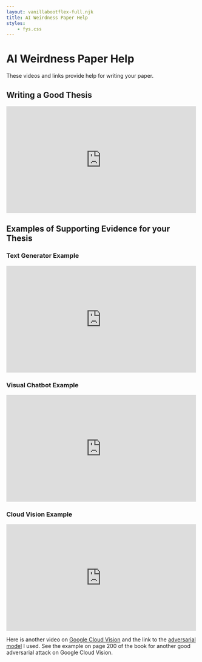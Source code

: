 ```yaml
---
layout: vanillabootflex-full.njk
title: AI Weirdness Paper Help
styles:
	- fys.css
---
```


# AI Weirdness Paper Help

These videos and links provide help for writing your paper.

## Writing a Good Thesis

<iframe title="FYS AI Weirdness Paper Thesis" width="500" height="281" src="https://www.youtube.com/embed/DvJg0aVhYhs?feature=oembed&amp;wmode=opaque&amp;rel=0" frameborder="0" allow="accelerometer; autoplay; clipboard-write; encrypted-media; gyroscope; picture-in-picture" allowfullscreen=""></iframe>


## Examples of Supporting Evidence for your Thesis

### Text Generator Example

<iframe title="FYS AI Weirdness Paper Body Text Generator Examples" width="500" height="281" src="https://www.youtube.com/embed/in6OzM7Tr8w?feature=oembed&amp;wmode=opaque&amp;rel=0" frameborder="0" allow="accelerometer; autoplay; clipboard-write; encrypted-media; gyroscope; picture-in-picture" allowfullscreen=""></iframe>

### Visual Chatbot Example

<iframe title="FYS AI Weirdness Paper Visual Chatbot" width="500" height="281" src="https://www.youtube.com/embed/gwG512MLmbY?feature=oembed&amp;wmode=opaque&amp;rel=0" frameborder="0" allow="accelerometer; autoplay; clipboard-write; encrypted-media; gyroscope; picture-in-picture" allowfullscreen=""></iframe>

### Cloud Vision Example

<iframe title="FYS AI Weirdness Cloud Vision" width="500" height="281" src="https://www.youtube.com/embed/8Hksm2KSTYc?feature=oembed&amp;wmode=opaque&amp;rel=0" frameborder="0" allow="accelerometer; autoplay; clipboard-write; encrypted-media; gyroscope; picture-in-picture" allowfullscreen=""></iframe>

Here is another video on [Google Cloud Vision](https://www.youtube.com/watch?v=eve8DkkVdhI) and the link to the [adversarial model](http://runwayml.com/?utm_source=runwayml&utm_medium=generative_engine&utm_campaign=experiments) I used.
See the example on page 200 of the book for another good adversarial attack on Google Cloud Vision.

